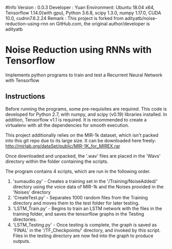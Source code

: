 #Info
Version : 0.0.3
Developer : Yuan
Environment: Ubuntu 18.04 x64, Tensorflow 1.14.0(with gpu), Python 3.6.8, scipy 1.3.0, numpy 1.17.0, CUDA 10.0, cudnn7.6.2.24
Remark : This project is forked from adityatb/noise-reduction-using-rnn on GitHub.com, the original author/developer is adityatb

# Noise Reduction using RNNs with Tensorflow
Implements python programs to train and test a Recurrent Neural Network with Tensorflow

## Instructions
Before running the programs, some pre-requisites are required. This code is developed for Python 2.7, with numpy, and scipy (v0.19) libraries installed. In addition, Tensorflow v1.1 is required. It is recommended to create a virtualenv with all the dependencies for smooth execution.

This project additionally relies on the MIR-1k dataset, which isn't packed into this git repo due to its large size. It can be downloaded here freely: http://mirlab.org/dataSet/public/MIR-1K_for_MIREX.rar

Once downloaded and unpacked, the '.wav' files are placed in the 'Wavs' directory within the folder containing the scripts.


The program contains 4 scripts, which are run in the following order.
1. 'sumaudio.py' - Creates a training set in the '/Training/NoiseAdded/' directory using the voice data of MIR-1k and the Noises provided in the 'Noises' directory
2. 'CreateTest.py' - Separates 1000 random files from the Training directory and moves them to the test folder for later testing.
3. 'LSTM_Train.py' - Begins to train an LSTM network with the files in the training folder, and saves the tensorflow graphs in the Testing directories.
4. 'LSTM_Testing.py' - Once testing is complete, the graph is saved as 'FINAL' in the '/TF_Checkpoints/' directory, and invoked by this script. Files in the testing directory are now fed into the graph to produce outputs.
